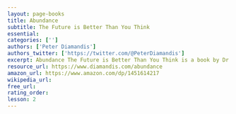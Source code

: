 ```yaml
---
layout: page-books
title: Abundance
subtitle: The Future is Better Than You Think
essential: 
categories: ['']
authors: ['Peter Diamandis']
authors_twitter: ['https://twitter.com/@PeterDiamandis']
excerpt: Abundance The Future is Better Than You Think is a book by Dr. Peter Diamandis (Founder and Executive Chairman of the XPRIZE Foundation) and Steven Kotler (bestselling author and science journalist), published on February 21, 2012.
resource_url: https://www.diamandis.com/abundance
amazon_url: https://www.amazon.com/dp/1451614217
wikipedia_url: 
free_url: 
rating_order: 
lesson: 2
---
```

